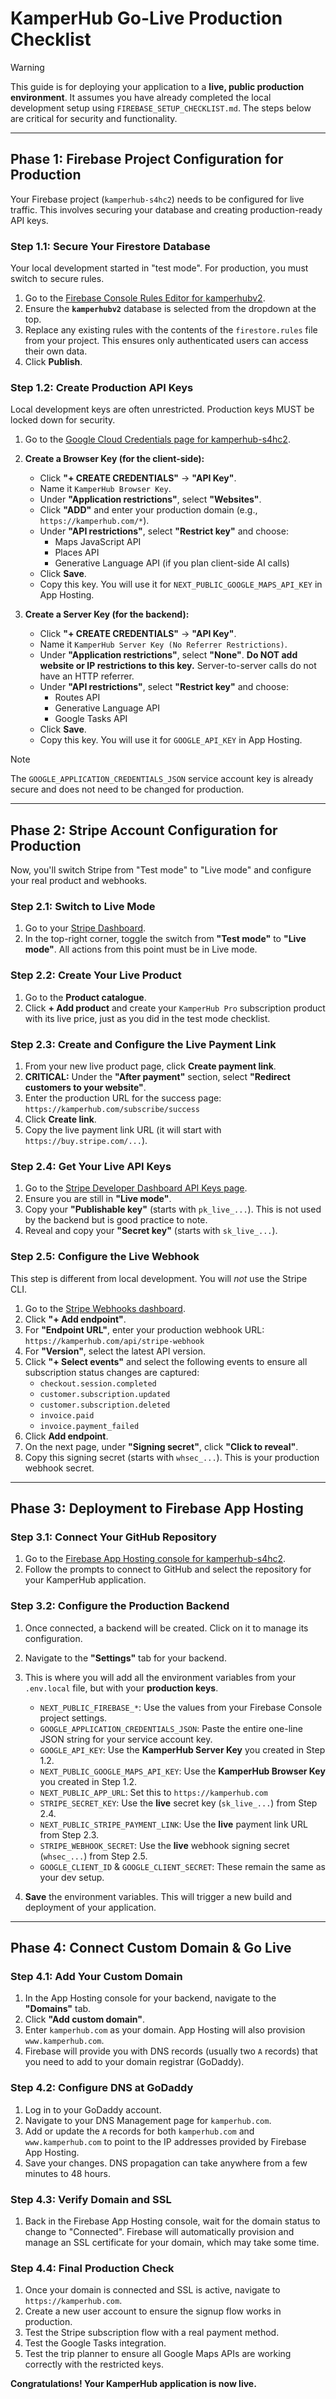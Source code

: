 # KamperHub Go-Live Production Checklist

> [!WARNING]
> This guide is for deploying your application to a **live, public production environment**. It assumes you have already completed the local development setup using `FIREBASE_SETUP_CHECKLIST.md`. The steps below are critical for security and functionality.

---

## **Phase 1: Firebase Project Configuration for Production**

Your Firebase project (`kamperhub-s4hc2`) needs to be configured for live traffic. This involves securing your database and creating production-ready API keys.

### **Step 1.1: Secure Your Firestore Database**

Your local development started in "test mode". For production, you must switch to secure rules.

1.  Go to the [Firebase Console Rules Editor for kamperhubv2](https://console.firebase.google.com/u/0/project/kamperhub-s4hc2/firestore/databases/-kamperhubv2-/rules).
2.  Ensure the **`kamperhubv2`** database is selected from the dropdown at the top.
3.  Replace any existing rules with the contents of the `firestore.rules` file from your project. This ensures only authenticated users can access their own data.
4.  Click **Publish**.

### **Step 1.2: Create Production API Keys**

Local development keys are often unrestricted. Production keys MUST be locked down for security.

1.  Go to the [Google Cloud Credentials page for kamperhub-s4hc2](https://console.cloud.google.com/apis/credentials?project=kamperhub-s4hc2).
2.  **Create a Browser Key (for the client-side):**
    *   Click **"+ CREATE CREDENTIALS"** -> **"API Key"**.
    *   Name it `KamperHub Browser Key`.
    *   Under **"Application restrictions"**, select **"Websites"**.
    *   Click **"ADD"** and enter your production domain (e.g., `https://kamperhub.com/*`).
    *   Under **"API restrictions"**, select **"Restrict key"** and choose:
        *   Maps JavaScript API
        *   Places API
        *   Generative Language API (if you plan client-side AI calls)
    *   Click **Save**.
    *   Copy this key. You will use it for `NEXT_PUBLIC_GOOGLE_MAPS_API_KEY` in App Hosting.

3.  **Create a Server Key (for the backend):**
    *   Click **"+ CREATE CREDENTIALS"** -> **"API Key"**.
    *   Name it `KamperHub Server Key (No Referrer Restrictions)`.
    *   Under **"Application restrictions"**, select **"None"**. **Do NOT add website or IP restrictions to this key.** Server-to-server calls do not have an HTTP referrer.
    *   Under **"API restrictions"**, select **"Restrict key"** and choose:
        *   Routes API
        *   Generative Language API
        *   Google Tasks API
    *   Click **Save**.
    *   Copy this key. You will use it for `GOOGLE_API_KEY` in App Hosting.

> [!NOTE]
> The `GOOGLE_APPLICATION_CREDENTIALS_JSON` service account key is already secure and does not need to be changed for production.

---

## **Phase 2: Stripe Account Configuration for Production**

Now, you'll switch Stripe from "Test mode" to "Live mode" and configure your real product and webhooks.

### **Step 2.1: Switch to Live Mode**

1.  Go to your [Stripe Dashboard](https://dashboard.stripe.com/login).
2.  In the top-right corner, toggle the switch from **"Test mode"** to **"Live mode"**. All actions from this point must be in Live mode.

### **Step 2.2: Create Your Live Product**

1.  Go to the **Product catalogue**.
2.  Click **+ Add product** and create your `KamperHub Pro` subscription product with its live price, just as you did in the test mode checklist.

### **Step 2.3: Create and Configure the Live Payment Link**

1.  From your new live product page, click **Create payment link**.
2.  **CRITICAL:** Under the **"After payment"** section, select **"Redirect customers to your website"**.
3.  Enter the production URL for the success page: `https://kamperhub.com/subscribe/success`
4.  Click **Create link**.
5.  Copy the live payment link URL (it will start with `https://buy.stripe.com/...`).

### **Step 2.4: Get Your Live API Keys**

1.  Go to the [Stripe Developer Dashboard API Keys page](https://dashboard.stripe.com/apikeys).
2.  Ensure you are still in **"Live mode"**.
3.  Copy your **"Publishable key"** (starts with `pk_live_...`). This is not used by the backend but is good practice to note.
4.  Reveal and copy your **"Secret key"** (starts with `sk_live_...`).

### **Step 2.5: Configure the Live Webhook**

This step is different from local development. You will *not* use the Stripe CLI.

1.  Go to the [Stripe Webhooks dashboard](https://dashboard.stripe.com/webhooks).
2.  Click **"+ Add endpoint"**.
3.  For **"Endpoint URL"**, enter your production webhook URL: `https://kamperhub.com/api/stripe-webhook`
4.  For **"Version"**, select the latest API version.
5.  Click **"+ Select events"** and select the following events to ensure all subscription status changes are captured:
    *   `checkout.session.completed`
    *   `customer.subscription.updated`
    *   `customer.subscription.deleted`
    *   `invoice.paid`
    *   `invoice.payment_failed`
6.  Click **Add endpoint**.
7.  On the next page, under **"Signing secret"**, click **"Click to reveal"**.
8.  Copy this signing secret (starts with `whsec_...`). This is your production webhook secret.

---

## **Phase 3: Deployment to Firebase App Hosting**

### **Step 3.1: Connect Your GitHub Repository**

1.  Go to the [Firebase App Hosting console for kamperhub-s4hc2](https://console.firebase.google.com/u/0/project/kamperhub-s4hc2/hosting/backends).
2.  Follow the prompts to connect to GitHub and select the repository for your KamperHub application.

### **Step 3.2: Configure the Production Backend**

1.  Once connected, a backend will be created. Click on it to manage its configuration.
2.  Navigate to the **"Settings"** tab for your backend.
3.  This is where you will add all the environment variables from your `.env.local` file, but with your **production keys**.
    *   `NEXT_PUBLIC_FIREBASE_*`: Use the values from your Firebase Console project settings.
    *   `GOOGLE_APPLICATION_CREDENTIALS_JSON`: Paste the entire one-line JSON string for your service account key.
    *   `GOOGLE_API_KEY`: Use the **KamperHub Server Key** you created in Step 1.2.
    *   `NEXT_PUBLIC_GOOGLE_MAPS_API_KEY`: Use the **KamperHub Browser Key** you created in Step 1.2.
    *   `NEXT_PUBLIC_APP_URL`: Set this to `https://kamperhub.com`
    *   `STRIPE_SECRET_KEY`: Use the **live** secret key (`sk_live_...`) from Step 2.4.
    *   `NEXT_PUBLIC_STRIPE_PAYMENT_LINK`: Use the **live** payment link URL from Step 2.3.
    *   `STRIPE_WEBHOOK_SECRET`: Use the **live** webhook signing secret (`whsec_...`) from Step 2.5.
    *   `GOOGLE_CLIENT_ID` & `GOOGLE_CLIENT_SECRET`: These remain the same as your dev setup.

4.  **Save** the environment variables. This will trigger a new build and deployment of your application.

---

## **Phase 4: Connect Custom Domain & Go Live**

### **Step 4.1: Add Your Custom Domain**

1.  In the App Hosting console for your backend, navigate to the **"Domains"** tab.
2.  Click **"Add custom domain"**.
3.  Enter `kamperhub.com` as your domain. App Hosting will also provision `www.kamperhub.com`.
4.  Firebase will provide you with DNS records (usually two `A` records) that you need to add to your domain registrar (GoDaddy).

### **Step 4.2: Configure DNS at GoDaddy**

1.  Log in to your GoDaddy account.
2.  Navigate to your DNS Management page for `kamperhub.com`.
3.  Add or update the `A` records for both `kamperhub.com` and `www.kamperhub.com` to point to the IP addresses provided by Firebase App Hosting.
4.  Save your changes. DNS propagation can take anywhere from a few minutes to 48 hours.

### **Step 4.3: Verify Domain and SSL**

1.  Back in the Firebase App Hosting console, wait for the domain status to change to "Connected". Firebase will automatically provision and manage an SSL certificate for your domain, which may take some time.

### **Step 4.4: Final Production Check**

1.  Once your domain is connected and SSL is active, navigate to `https://kamperhub.com`.
2.  Create a new user account to ensure the signup flow works in production.
3.  Test the Stripe subscription flow with a real payment method.
4.  Test the Google Tasks integration.
5.  Test the trip planner to ensure all Google Maps APIs are working correctly with the restricted keys.

**Congratulations! Your KamperHub application is now live.**
